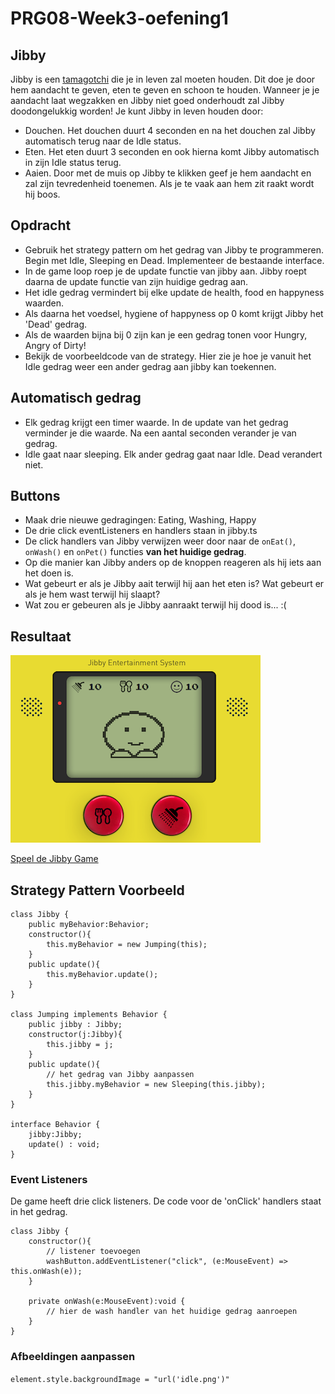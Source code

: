 # PRG08-Week3-oefening1

## Jibby

Jibby is een [tamagotchi](https://en.wikipedia.org/wiki/Tamagotchi) die je in leven zal moeten houden. Dit doe je door hem aandacht te geven, eten te geven en schoon te houden. Wanneer je je aandacht laat wegzakken en Jibby niet goed onderhoudt zal Jibby doodongelukkig worden! Je kunt Jibby in leven houden door:

- Douchen. Het douchen duurt 4 seconden en na het douchen zal Jibby automatisch terug naar de Idle status.
- Eten. Het eten duurt 3 seconden en ook hierna komt Jibby automatisch in zijn Idle status terug.
- Aaien. Door met de muis op Jibby te klikken geef je hem aandacht en zal zijn tevredenheid toenemen. Als je te vaak aan hem zit raakt wordt hij boos.

## Opdracht

- Gebruik het strategy pattern om het gedrag van Jibby te programmeren. Begin met Idle, Sleeping en Dead. Implementeer de bestaande interface.
- In de game loop roep je de update functie van jibby aan. Jibby roept daarna de update functie van zijn huidige gedrag aan.
- Het idle gedrag vermindert bij elke update de health, food en happyness waarden.
- Als daarna het voedsel, hygiene of happyness op 0 komt krijgt Jibby het 'Dead' gedrag.
- Als de waarden bijna bij 0 zijn kan je een gedrag tonen voor Hungry, Angry of Dirty!
- Bekijk de voorbeeldcode van de strategy. Hier zie je hoe je vanuit het Idle gedrag weer een ander gedrag aan jibby kan toekennen.

## Automatisch gedrag

- Elk gedrag krijgt een timer waarde. In de update van het gedrag verminder je die waarde. Na een aantal seconden verander je van gedrag.
- Idle gaat naar sleeping. Elk ander gedrag gaat naar Idle. Dead verandert niet.

## Buttons

- Maak drie nieuwe gedragingen: Eating, Washing, Happy
- De drie click eventListeners en handlers staan in jibby.ts
- De click handlers van Jibby verwijzen weer door naar de `onEat()`, `onWash()` en `onPet()` functies **van het huidige gedrag**.
- Op die manier kan Jibby anders op de knoppen reageren als hij iets aan het doen is.
- Wat gebeurt er als je Jibby aait terwijl hij aan het eten is? Wat gebeurt er als je hem wast terwijl hij slaapt?
- Wat zou er gebeuren als je Jibby aanraakt terwijl hij dood is... :(

## Resultaat

![Jibby](jibbyresult.png?raw=true "Jibby")

[Speel de Jibby Game](https://hr-cmgt.github.io/PRG08-Week3-oefening2-completed/)

## Strategy Pattern Voorbeeld

```
class Jibby {
    public myBehavior:Behavior;
    constructor(){
        this.myBehavior = new Jumping(this);
    }
    public update(){
        this.myBehavior.update();
    }
}

class Jumping implements Behavior {
    public jibby : Jibby;
    constructor(j:Jibby){
        this.jibby = j;
    }
    public update(){
        // het gedrag van Jibby aanpassen
        this.jibby.myBehavior = new Sleeping(this.jibby);
    }
}

interface Behavior {
    jibby:Jibby;
    update() : void;
}
```

### Event Listeners 

De game heeft drie click listeners. De code voor de 'onClick' handlers staat in het gedrag.

```
class Jibby {
    constructor(){
        // listener toevoegen
        washButton.addEventListener("click", (e:MouseEvent) => this.onWash(e));
    }

    private onWash(e:MouseEvent):void {
        // hier de wash handler van het huidige gedrag aanroepen
    }
}
```
### Afbeeldingen aanpassen

`element.style.backgroundImage = "url('idle.png')"`